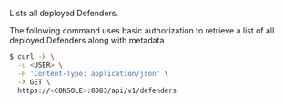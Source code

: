Lists all deployed Defenders.

The following command uses basic authorization to retrieve a list of all deployed Defenders along with metadata

```bash
$ curl -k \
  -u <USER> \
  -H 'Content-Type: application/json' \
  -X GET \
  https://<CONSOLE>:8083/api/v1/defenders
```


